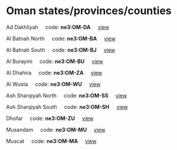 # Oman states/provinces/counties
Ad Dakhliyah&nbsp;&nbsp;&nbsp;&nbsp;&nbsp;code: **ne3:OM-DA**&nbsp;&nbsp;&nbsp;&nbsp;&nbsp;[view](../../export/geojson/medium/ne3/om/da.geojson)&nbsp;&nbsp;&nbsp;&nbsp;&nbsp;


Al Batnah North&nbsp;&nbsp;&nbsp;&nbsp;&nbsp;code: **ne3:OM-BA**&nbsp;&nbsp;&nbsp;&nbsp;&nbsp;[view](../../export/geojson/medium/ne3/om/ba.geojson)&nbsp;&nbsp;&nbsp;&nbsp;&nbsp;


Al Batnah South&nbsp;&nbsp;&nbsp;&nbsp;&nbsp;code: **ne3:OM-BJ**&nbsp;&nbsp;&nbsp;&nbsp;&nbsp;[view](../../export/geojson/medium/ne3/om/bj.geojson)&nbsp;&nbsp;&nbsp;&nbsp;&nbsp;


Al Buraymi&nbsp;&nbsp;&nbsp;&nbsp;&nbsp;code: **ne3:OM-BU**&nbsp;&nbsp;&nbsp;&nbsp;&nbsp;[view](../../export/geojson/medium/ne3/om/bu.geojson)&nbsp;&nbsp;&nbsp;&nbsp;&nbsp;


Al Dhahira&nbsp;&nbsp;&nbsp;&nbsp;&nbsp;code: **ne3:OM-ZA**&nbsp;&nbsp;&nbsp;&nbsp;&nbsp;[view](../../export/geojson/medium/ne3/om/za.geojson)&nbsp;&nbsp;&nbsp;&nbsp;&nbsp;


Al Wusta&nbsp;&nbsp;&nbsp;&nbsp;&nbsp;code: **ne3:OM-WU**&nbsp;&nbsp;&nbsp;&nbsp;&nbsp;[view](../../export/geojson/medium/ne3/om/wu.geojson)&nbsp;&nbsp;&nbsp;&nbsp;&nbsp;


Ash Sharqiyah North&nbsp;&nbsp;&nbsp;&nbsp;&nbsp;code: **ne3:OM-SS**&nbsp;&nbsp;&nbsp;&nbsp;&nbsp;[view](../../export/geojson/medium/ne3/om/ss.geojson)&nbsp;&nbsp;&nbsp;&nbsp;&nbsp;


Ash Sharqiyah South&nbsp;&nbsp;&nbsp;&nbsp;&nbsp;code: **ne3:OM-SH**&nbsp;&nbsp;&nbsp;&nbsp;&nbsp;[view](../../export/geojson/medium/ne3/om/sh.geojson)&nbsp;&nbsp;&nbsp;&nbsp;&nbsp;


Dhofar&nbsp;&nbsp;&nbsp;&nbsp;&nbsp;code: **ne3:OM-ZU**&nbsp;&nbsp;&nbsp;&nbsp;&nbsp;[view](../../export/geojson/medium/ne3/om/zu.geojson)&nbsp;&nbsp;&nbsp;&nbsp;&nbsp;


Musandam&nbsp;&nbsp;&nbsp;&nbsp;&nbsp;code: **ne3:OM-MU**&nbsp;&nbsp;&nbsp;&nbsp;&nbsp;[view](../../export/geojson/medium/ne3/om/mu.geojson)&nbsp;&nbsp;&nbsp;&nbsp;&nbsp;


Muscat&nbsp;&nbsp;&nbsp;&nbsp;&nbsp;code: **ne3:OM-MA**&nbsp;&nbsp;&nbsp;&nbsp;&nbsp;[view](../../export/geojson/medium/ne3/om/ma.geojson)&nbsp;&nbsp;&nbsp;&nbsp;&nbsp;

